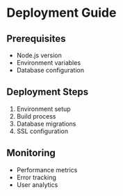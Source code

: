 # Deployment Guide

## Prerequisites
- Node.js version
- Environment variables
- Database configuration

## Deployment Steps
1. Environment setup
2. Build process
3. Database migrations
4. SSL configuration

## Monitoring
- Performance metrics
- Error tracking
- User analytics
